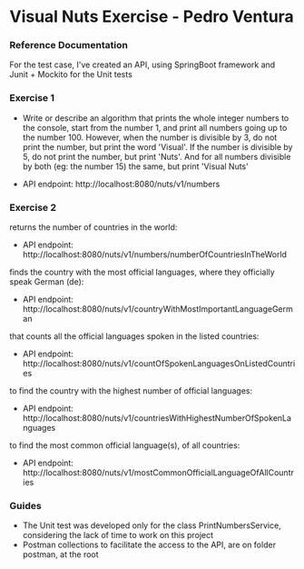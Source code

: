# Visual Nuts Exercise - Pedro Ventura

### Reference Documentation
For the test case, I've created an API, using SpringBoot framework and Junit + Mockito for the Unit tests

### Exercise 1
- Write or describe an algorithm that prints the whole integer numbers to the console, start
from the number 1, and print all numbers going up to the number 100.
However, when the number is divisible by 3, do not print the number, but print the word
'Visual'. If the number is divisible by 5, do not print the number, but print 'Nuts'. And for all
numbers divisible by both (eg: the number 15) the same, but print 'Visual Nuts'

- API endpoint: http://localhost:8080/nuts/v1/numbers

### Exercise 2
returns the number of countries in the world:
- API endpoint: http://localhost:8080/nuts/v1/numbers/numberOfCountriesInTheWorld

finds the country with the most official languages, where they officially speak German (de):
- API endpoint: http://localhost:8080/nuts/v1/countryWithMostImportantLanguageGerman

that counts all the official languages spoken in the listed countries:
- API endpoint: http://localhost:8080/nuts/v1/countOfSpokenLanguagesOnListedCountries

to find the country with the highest number of official languages:
- API endpoint: http://localhost:8080/nuts/v1/countriesWithHighestNumberOfSpokenLanguages

to find the most common official language(s), of all countries:
- API endpoint: http://localhost:8080/nuts/v1/mostCommonOfficialLanguageOfAllCountries

### Guides
* The Unit test was developed only for the class PrintNumbersService, considering the lack of time to work on this project
* Postman collections to facilitate the access to the API, are on folder postman, at the root
